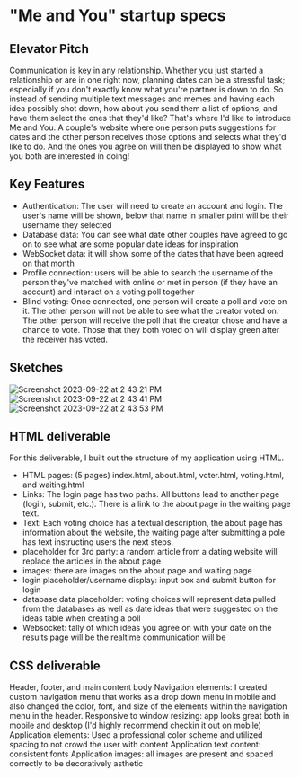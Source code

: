 # "Me and You" startup specs
## Elevator Pitch
Communication is key in any relationship. Whether you just started a relationship or are in one right now, planning dates can be a stressful task; especially if you don't exactly know what you're partner is down to do. So instead of sending multiple text messages and memes and having each idea possibly shot down, how about you send them a list of options, and have them select the ones that they'd like? That's where I'd like to introduce Me and You. A couple's website where one person puts suggestions for dates and the other person receives those options and selects what they'd like to do. And the ones you agree on will then be displayed to show what you both are interested in doing!

## Key Features
- Authentication: The user will need to create an account and login. The user's name will be shown, below that name in smaller print will be their username they selected
- Database data: You can see what date other couples have agreed to go on to see what are some popular date ideas for inspiration
- WebSocket data: it will show some of the dates that have been agreed on that month
- Profile connection: users will be able to search the username of the person they've matched with online or met in person (if they have an account) and interact on a voting poll together
- Blind voting: Once connected, one person will create a poll and vote on it. The other person will not be able to see what the creator voted on. The other person will receive the poll that the creator chose and have a chance to vote. Those that they both voted on will display green after the receiver has voted.

## Sketches
![Screenshot 2023-09-22 at 2 43 21 PM](https://github.com/curryan7/startup/assets/103795725/2c7627fd-f1d5-4aaa-9ba1-db9cfc2d4de5)
![Screenshot 2023-09-22 at 2 43 41 PM](https://github.com/curryan7/startup/assets/103795725/462ab83f-43f5-4650-b0fc-04904d82f829)
![Screenshot 2023-09-22 at 2 43 53 PM](https://github.com/curryan7/startup/assets/103795725/bc70ad16-a047-4eed-9762-e4394eed2058)

## HTML deliverable
For this deliverable, I built out the structure of my application using HTML.
- HTML pages: (5 pages) index.html, about.html, voter.html, voting.html, and waiting.html
- Links: The login page has two paths. All buttons lead to another page (login, submit, etc.). There is a link to the about page in the waiting page text.
- Text: Each voting choice has a textual description, the about page has information about the website, the waiting page after submitting a pole has text instructing users the next steps.
- placeholder for 3rd party: a random article from a dating website will replace the articles in the about page
- images: there are images on the about page and waiting page
- login placeholder/username display: input box and submit button for login
- database data placeholder: voting choices will represent data pulled from the databases as well as date ideas that were suggested on the ideas table when creating a poll
- Websocket: tally of which ideas you agree on with your date on the results page will be the realtime communication will be

## CSS deliverable
Header, footer, and main content body
Navigation elements: I created custom navigation menu that works as a drop down menu in mobile and also changed the color, font, and size of the elements within the navigation menu in the header.
Responsive to window resizing: app looks great both in mobile and desktop (I'd highly recommend checkin it out on mobile)
Application elements: Used a professional color scheme and utilized spacing to not crowd the user with content
Application text content: consistent fonts
Application images: all images are present and spaced correctly to be decoratively asthetic
